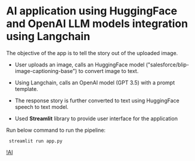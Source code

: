 # AI application using HuggingFace and OpenAI LLM models integration using Langchain 

The objective of the app is to tell the story out of the uploaded image. 

* User uploads an image, calls an HuggingFace model ("salesforce/blip-image-captioning-base") to convert image to text.
* Using Langchain, calls an OpenAI model (GPT 3.5) with a prompt template.
* The response story is further converted to text using HuggingFace speech to text model.

* Used **Streamlit** library to provide user interface for the application

Run below command to run the pipeline:
```
 streamlit run app.py
```

[!AI](./output.png "llm integration")